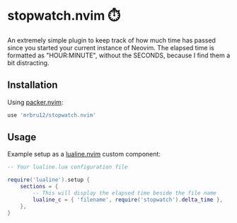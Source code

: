 # stopwatch.nvim ⏱️

An extremely simple plugin to keep track of how much time has passed since you started your current instance of Neovim.
The elapsed time is formatted as "HOUR:MINUTE", without the SECONDS, because I find them a bit distracting. 

## Installation

Using [packer.nvim](https://github.com/wbthomason/packer.nvim):
```lua
use 'mrbru12/stopwatch.nvim'
```

## Usage

Example setup as a [lualine.nvim](https://github.com/nvim-lualine/lualine.nvim) custom component:
```lua
-- Your lualine.lua configuration file

require('lualine').setup {
    sections = {
        -- This will display the elapsed time beside the file name 
        lualine_c = { 'filename', require('stopwatch').delta_time },
    },
}
```
